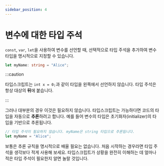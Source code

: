 ```yaml
---
sidebar_position: 4
---
```


# 변수에 대한 타입 주석

`const`, `var`, `let`을 사용하여 변수를 선언할 때, 선택적으로 타입 주석을 추가하여 변수 타입을 명시적으로 지정할 수 있습니다.

```ts
let myName: string = "Alice";
```

:::caution

타입스크립트는 `int x = 0;`과 같이 타입을 왼쪽에서 선언하지 않습니다. 타입 주석은 항상 대상의 **뒤**에 붙습니다.

:::

그러나 대부분의 경우 이것은 필요하지 않습니다. 타입스크립트는 가능하다면 코드의 타입을 자동으로 **추론**하려고 합니다. 예를 들어 변수의 타입은 초기화자(initializer)의 타입을 기반으로 추론됩니다.

```ts
// 타입 주석이 필요하지 않습니다. myName은 string 타입으로 추론됩니다.
let myName = "Alice";
```

보통은 추론 규칙을 명시적으로 배울 필요는 없습니다. 처음 시작하는 경우라면 타입 주석을 생각보다 적게 사용해 보세요. 타입스크립트가 상황을 완전히 이해하는 데 얼마나 적은 타입 주석이 필요한지 알면 놀랄 것입니다.